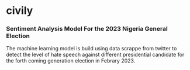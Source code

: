 # civily
### Sentiment Analysis Model For the 2023 Nigeria General Election
The machine learning model is build using data scrappe from twitter to detect the level of hate speech against different presidential candidate for the forth coming generation election in Febrary 2023.
